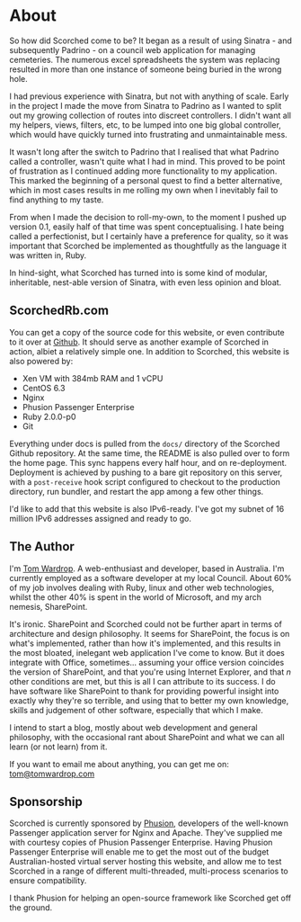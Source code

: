 About
=====

So how did Scorched come to be? It began as a result of using Sinatra - and subsequently Padrino - on a council web application for managing cemeteries. The numerous excel spreadsheets the system was replacing resulted in more than one instance of someone being buried in the wrong hole.

I had previous experience with Sinatra, but not with anything of scale. Early in the project I made the move from Sinatra to Padrino as I wanted to split out my growing collection of routes into discreet controllers. I didn't want all my helpers, views, filters, etc, to be lumped into one big global controller, which would have quickly turned into frustrating and unmaintainable mess.

It wasn't long after the switch to Padrino that I realised that what Padrino called a controller, wasn't quite what I had in mind. This proved to be point of frustration as I continued adding more functionality to my application. This marked the beginning of a personal quest to find a better alternative, which in most cases results in me rolling my own when I inevitably fail to find anything to my taste.

From when I made the decision to roll-my-own, to the moment I pushed up version 0.1, easily half of that time was spent conceptualising. I hate being called a perfectionist, but I certainly have a preference for quality, so it was important that Scorched be implemented as thoughtfully as the language it was written in, Ruby.

In hind-sight, what Scorched has turned into is some kind of modular, inheritable, nest-able version of Sinatra, with even less opinion and bloat.


ScorchedRb.com
--------------
You can get a copy of the source code for this website, or even contribute to it over at [Github](http://github.com/Wardrop/ScorchedRb.com). It should serve as another example of Scorched in action, albiet a relatively simple one. In addition to Scorched, this website is also powered by:

* Xen VM with 384mb RAM and 1 vCPU
* CentOS 6.3
* Nginx
* Phusion Passenger Enterprise
* Ruby 2.0.0-p0
* Git

Everything under docs is pulled from the ``docs/`` directory of the Scorched Github repository. At the same time, the README is also pulled over to form the home page. This sync happens every half hour, and on re-deployment. Deployment is achieved by pushing to a bare git repository on this server, with a ``post-receive`` hook script configured to checkout to the production directory, run bundler, and restart the app among a few other things.

I'd like to add that this website is also IPv6-ready. I've got my subnet of 16 million IPv6 addresses assigned and ready to go.


The Author
----------
I'm <a href="http://tomwardrop.com">Tom Wardrop</a>. A web-enthusiast and developer, based in Australia. I'm currently employed as a software developer at my local Council. About 60% of my job involves dealing with Ruby, linux and other web technologies, whilst the other 40% is spent in the world of Microsoft, and my arch nemesis, SharePoint.

It's ironic. SharePoint and Scorched could not be further apart in terms of architecture and design philosophy. It seems for SharePoint, the focus is on what's implemented, rather than how it's implemented, and this results in the most bloated, inelegant web application I've come to know. But it does integrate with Office, sometimes... assuming your office version coincides the version of SharePoint, and that you're using Internet Explorer, and that _n_ other conditions are met, but this is all I can attribute to its success. I do have software like SharePoint to thank for providing powerful insight into exactly why they're so terrible, and using that to better my own knowledge, skills and judgement of other software, especially that which I make.

I intend to start a blog, mostly about web development and general philosophy, with the occasional rant about SharePoint and what we can all learn (or not learn) from it.

If you want to email me about anything, you can get me on: <a href="mailto:tom@tomwardrop.com">tom@tomwardrop.com</a>

Sponsorship
-----------
Scorched is currently sponsored by [Phusion](http://www.phusion.nl), developers of the well-known Passenger application server for Nginx and Apache. They've supplied me with courtesy copies of Phusion Passenger Enterprise. Having Phusion Passenger Enterprise will enable me to get the most out of the budget Australian-hosted virtual server hosting this website, and allow me to test Scorched in a range of different multi-threaded, multi-process scenarios to ensure compatibility.

I thank Phusion for helping an open-source framework like Scorched get off the ground.